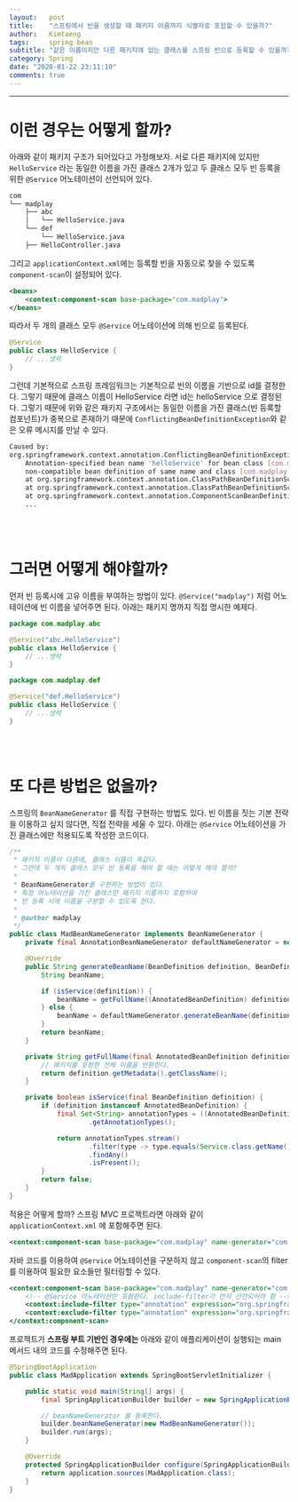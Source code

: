 ```yaml
---
layout:   post
title:    "스프링에서 빈을 생성할 때 패키지 이름까지 식별자로 포함할 수 있을까?"
author:   Kimtaeng
tags: 	  spring bean
subtitle: "같은 이름이지만 다른 패키지에 있는 클래스를 스프링 빈으로 등록할 수 있을까? 패키지 이름까지 스프링 빈의 이름으로 포함시키는 방법은?"
category: Spring
date: "2020-01-22 23:11:10"
comments: true
---
```


<hr/>

# 이런 경우는 어떻게 할까?

아래와 같이 패키지 구조가 되어있다고 가정해보자. 서로 다른 패키지에 있지만 ```HelloService``` 라는 동일한 이름을 가진 클래스 2개가 있고
두 클래스 모두 빈 등록을 위한 ```@Service``` 어노테이션이 선언되어 있다.

```bash
com
└── madplay
    ├── abc
    │   └── HelloService.java
    └── def
        └── HelloService.java
    ├── HelloController.java
```

그리고 ```applicationContext.xml```에는 등록할 빈을 자동으로 찾을 수 있도록 ```component-scan```이 설정되어 있다.

```xml
<beans>
    <context:component-scan base-package="com.madplay">
</beans>
```

따라서 두 개의 클래스 모두 ```@Service``` 어노테이션에 의해 빈으로 등록된다.

```java
@Service
public class HelloService {
    // ...생략
}
```

그런데 기본적으로 스프링 프레임워크는 기본적으로 빈의 이름을 기반으로 id를 결정한다. 그렇기 때문에 클래스 이름이 HelloService 라면 id는
helloService 으로 결정된다. 그렇기 때문에 위와 같은 패키지 구조에서는 동일한 이름을 가진 클래스(빈 등록할 컴포넌트)가 중복으로 존재하기 때문에
```ConflictingBeanDefinitionException```와 같은 오류 메시지를 만날 수 있다.

```bash
Caused by: 
org.springframework.context.annotation.ConflictingBeanDefinitionException: 
    Annotation-specified bean name 'helloService' for bean class [com.madplay.def.HelloService] conflicts with existing,
    non-compatible bean definition of same name and class [com.madplay.abc.HelloService]
	at org.springframework.context.annotation.ClassPathBeanDefinitionScanner.checkCandidate(ClassPathBeanDefinitionScanner.java:349)
	at org.springframework.context.annotation.ClassPathBeanDefinitionScanner.doScan(ClassPathBeanDefinitionScanner.java:287)
	at org.springframework.context.annotation.ComponentScanBeanDefinitionParser.parse(ComponentScanBeanDefinitionParser.java:90)
    ...
```

<br/><br/>

# 그러면 어떻게 해야할까?

먼저 빈 등록시에 고유 이름을 부여하는 방법이 있다. ```@Service("madplay")``` 처럼 어노테이션에 빈 이름을 넣어주면 된다.
아래는 패키지 명까지 직접 명시한 예제다.

```java
package com.madplay.abc

@Service("abc.HelloService")
public class HelloService {
    // ...생략
}
```

```java
package com.madplay.def

@Service("def.HelloService")
public class HelloService {
    // ...생략
}
```

<br/><br/>

# 또 다른 방법은 없을까?

스프링의 ```BeanNameGenerator``` 를 직접 구현하는 방법도 있다. 빈 이름을 짓는 기본 전략을 이용하고 싶지 않다면, 직접 전략을 세울 수 있다.
아래는 ```@Service``` 어노테이션을 가진 클래스에만 적용되도록 작성한 코드이다.

```java
/**
 * 패키지 이름이 다른데, 클래스 이름이 똑같다.
 * 그런데 두 개의 클래스 모두 빈 등록을 해야 할 때는 어떻게 해야 할까?
 * 
 * BeanNameGenerator를 구현하는 방법이 있다.
 * 특정 어노테이션을 가진 클래스만 패키지 이름까지 포함하여
 * 빈 등록 시에 이름을 구분할 수 있도록 한다.
 *
 * @author madplay
 */
public class MadBeanNameGenerator implements BeanNameGenerator {
    private final AnnotationBeanNameGenerator defaultNameGenerator = new AnnotationBeanNameGenerator();

    @Override
    public String generateBeanName(BeanDefinition definition, BeanDefinitionRegistry registry) {
        String beanName;

        if (isService(definition)) {
            beanName = getFullName((AnnotatedBeanDefinition) definition);
        } else {
            beanName = defaultNameGenerator.generateBeanName(definition, registry);
        }
        return beanName;
    }

    private String getFullName(final AnnotatedBeanDefinition definition) {
        // 패키지를 포함한 전체 이름을 반환한다.
        return definition.getMetadata().getClassName();
    }

    private boolean isService(final BeanDefinition definition) {
        if (definition instanceof AnnotatedBeanDefinition) {
            final Set<String> annotationTypes = ((AnnotatedBeanDefinition) definition).getMetadata()
                    .getAnnotationTypes();

            return annotationTypes.stream()
                    .filter(type -> type.equals(Service.class.getName()))
                    .findAny()
                    .isPresent();
        }
        return false;
    }
}
```

적용은 어떻게 할까? 스프링 MVC 프로젝트라면 아래와 같이 ```applicationContext.xml``` 에 포함해주면 된다.

```xml
<context:component-scan base-package="com.madplay" name-generator="com.madplay.MadBeanNameGenerator"/>
```

자바 코드를 이용하여 ```@Service``` 어노테이션을 구분하지 않고 ```component-scan```의 filter를 이용하여 필요한 요소들만 필터링할 수 있다.

```xml
<context:component-scan base-package="com.madplay" name-generator="com.madplay.MadBeanNameGenerator">
    <!-- @Service 어노테이션만 포함한다. include-filter가 먼저 선언되어야 함 -->
    <context:include-filter type="annotation" expression="org.springframework.stereotype.Service"/>
    <context:exclude-filter type="annotation" expression="org.springframework.stereotype.Controller"/>
</context:component-scan>
```

프로젝트가 **스프링 부트 기반인 경우에는** 아래와 같이 애플리케이션이 실행되는 main 메서드 내의 코드를 수정해주면 된다.

```java
@SpringBootApplication
public class MadApplication extends SpringBootServletInitializer {

	public static void main(String[] args) {
		final SpringApplicationBuilder builder = new SpringApplicationBuilder(MadApplication.class);

		// beanNameGenerator 를 등록한다.
		builder.beanNameGenerator(new MadBeanNameGenerator());
		builder.run(args);
	}

	@Override
	protected SpringApplicationBuilder configure(SpringApplicationBuilder application) {
		return application.sources(MadApplication.class);
	}
}
```